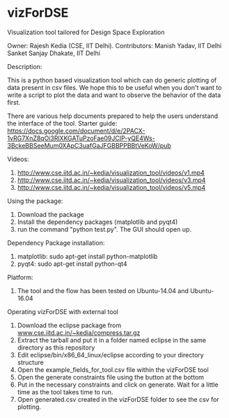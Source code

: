 # vizForDSE
Visualization tool tailored for Design Space Exploration

Owner: Rajesh Kedia (CSE, IIT Delhi).
Contributors: Manish Yadav, IIT Delhi
              Sanket Sanjay Dhakate, IIT Delhi


Description: 

This is a python based visualization tool which can do generic plotting of data present in csv files. We hope this to be useful when you don't want to write a script to plot the data and want to observe the behavior of the data first.

There are various help documents prepared to help the users understand the interface of the tool.
Starter guide: https://docs.google.com/document/d/e/2PACX-1vRG7XnZ8qOi3RlXKGATuPzoFae09JCIP-yQE4Ws-3BckeBBSeeMum0XApC3uafGaJFGBBPPBBtVeKoW/pub

Videos:
1. http://www.cse.iitd.ac.in/~kedia/visualization_tool/videos/v1.mp4
2. http://www.cse.iitd.ac.in/~kedia/visualization_tool/videos/v3.mp4
3. http://www.cse.iitd.ac.in/~kedia/visualization_tool/videos/v5.mp4


Using the package:

1. Download the package
2. Install the dependency packages (matplotlib and pyqt4)
3. run the command "python test.py". The GUI should open up.


Dependency Package installation:
1. matplotlib: sudo apt-get install python-matplotlib
2. pyqt4: sudo apt-get install python-qt4


Platform: 
1. The tool and the flow has been tested on Ubuntu-14.04 and Ubuntu-16.04

Operating vizForDSE with external tool
1. Download the eclipse package from www.cse.iitd.ac.in/~kedia/compress.tar.gz
2. Extract the tarball and put it in a folder named eclipse in the same directory as this repository
3. Edit eclipse/bin/x86_64_linux/eclipse according to your directory structure
4. Open the example_fields_for_tool.csv file within the vizForDSE tool
5. Open the generate constraints file using the button at the bottom
6. Put in the necessary constraints and click on generate. Wait for a little time as the tool takes time to run.
7. Open generated.csv created in the vizForDSE folder to see the csv for plotting. 
